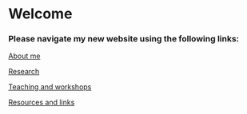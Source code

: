 # Welcome

### Please navigate my new website using the following links:

[About me](/about.md)

[Research](/research.md)

[Teaching and workshops](/teaching.md)

[Resources and links](/resources.md)
